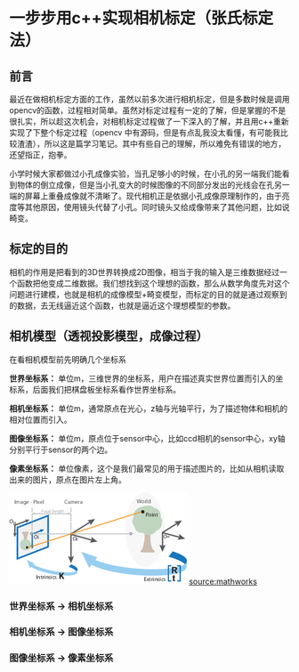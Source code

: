 # 一步步用c++实现相机标定（张氏标定法）

## 前言

最近在做相机标定方面的工作，虽然以前多次进行相机标定，但是多数时候是调用opencv的函数，过程相对简单。虽然对标定过程有一定的了解，但是掌握的不是很扎实，所以趁这次机会，对相机标定过程做了一下深入的了解，并且用c++重新实现了下整个标定过程（opencv 中有源码，但是有点乱我没太看懂，有可能我比较渣渣），所以这是篇学习笔记。其中有些自己的理解，所以难免有错误的地方，还望指正，抱拳。

小学时候大家都做过小孔成像实验，当孔足够小的时候，在小孔的另一端我们能看到物体的倒立成像，但是当小孔变大的时候图像的不同部分发出的光线会在孔另一端的屏幕上重叠成像就不清晰了。现代相机正是依据小孔成像原理制作的，由于亮度等其他原因，使用镜头代替了小孔。同时镜头又给成像带来了其他问题，比如说畸变。

## 标定的目的

相机的作用是把看到的3D世界转换成2D图像，相当于我的输入是三维数据经过一个函数把他变成二维数据。我们想找到这个理想的函数，那么从数学角度先对这个问题进行建模，也就是相机的成像模型+畸变模型，而标定的目的就是通过观察到的数据，去无线逼近这个函数，也就是逼近这个理想模型的参数。

## 相机模型（透视投影模型，成像过程）

在看相机模型前先明确几个坐标系

__世界坐标系：__ 单位m，三维世界的坐标系，用户在描述真实世界位置而引入的坐标系，后面我们把棋盘板坐标系看作世界坐标系。

__相机坐标系：__ 单位m，通常原点在光心，z轴与光轴平行，为了描述物体和相机的相对位置而引入。

__图像坐标系：__ 单位m，原点位于sensor中心，比如ccd相机的sensor中心，xy轴分别平行于sensor的两个边。

__像素坐标系：__ 单位像素，这个是我们最常见的用于描述图片的，比如从相机读取出来的图片，原点在图片左上角。

![](images/1.png)
[source:mathworks](https://ww2.mathworks.cn/help/vision/ug/camera-calibration.html)

### 世界坐标系 -> 相机坐标系

### 相机坐标系 -> 图像坐标系

### 图像坐标系 -> 像素坐标系
